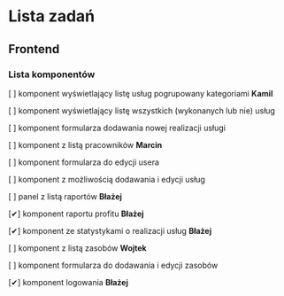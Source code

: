 # Lista zadań

## Frontend

### Lista komponentów

[ ] komponent wyświetlający listę usług pogrupowany kategoriami **Kamil**

[ ] komponent wyświetlający listę wszystkich (wykonanych lub nie) usług

[ ] komponent formularza dodawania nowej realizacji usługi

[ ] komponent z listą pracowników **Marcin**

[ ] komponent formularza do edycji usera

[ ] komponent z możliwością dodawania i edycji usług

[ ] panel z listą raportów **Błażej**

[✔] komponent raportu profitu **Błażej**

[✔] komponent ze statystykami o realizacji usług **Błażej**

[ ] komponent z listą zasobów **Wojtek**

[ ] komponent formularza do dodawania i edycji zasobów

[✔] komponent logowania **Błażej**
